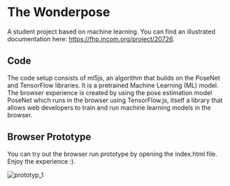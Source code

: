 # The Wonderpose

A student project based on machine learning. You can find an illustrated documentation here: https://fhp.incom.org/project/20726.

## Code

The code setup consists of ml5js, an algorithm that builds on the PoseNet and TensorFlow libraries. It is a pretrained Machine Learning (ML) model. The browser experience is created by using the pose estimation model PoseNet which runs in the browser using TensorFlow.js, itself a library that allows web developers to train and run machine learning models in the browser.

## Browser Prototype

You can try out the browser run prototype by opening the index.html file. Enjoy the experience :). 

![prototyp_1](https://user-images.githubusercontent.com/46717848/158024129-a8af384b-1030-4110-adb1-aedf56d888d3.png)
